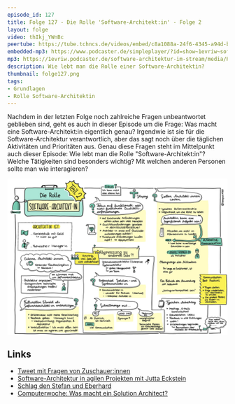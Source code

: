 ```yaml
---
episode_id: 127
title: Folge 127 - Die Rolle 'Software-Architekt:in' - Folge 2
layout: folge
video: thIkj_YWnBc
peertube: https://tube.tchncs.de/videos/embed/c8a1088a-24f6-4345-a94d-bbc128d78bef
embedded-mp3: https://www.podcaster.de/simpleplayer/?id=show~1evriw~software-architektur-im-stream~pod-9b6778ca3adb5d8db08c1e3c86&v=1657887494
mp3: https://1evriw.podcaster.de/software-architektur-im-stream/media/RolleSoftwareArchitektin_-_Folge_2.mp3
description: Wie lebt man die Rolle einer Software-Architektin?
thumbnail: folge127.png
tags:
- Grundlagen
- Rolle Software-Architektin
---
```


Nachdem in der letzten Folge noch zahlreiche Fragen unbeantwortet
geblieben sind, geht es auch in dieser Episode um die Frage: Was macht
eine Software-Architekt:in eigentlich genau? Irgendwie ist sie für die
Software-Architektur verantwortlich, aber das sagt noch über die
täglichen Aktivitäten und Prioritäten aus. Genau diese Fragen steht im
Mittelpunkt auch dieser Episode: Wie lebt man die Rolle
"Software-Architekt:in"? Welche Tätigkeiten sind besonders wichtig?
Mit welchen anderen Personen sollte man wie interagieren?

![Sketchnotes](/sketchnotes/folge127.jpg)

## Links

* [Tweet mit Fragen von Zuschauer:innen](https://twitter.com/ewolff/status/1544588464351596544)
* [Software-Architektur in agilen Projekten mit Jutta Eckstein](https://software-architektur.tv/2020/08/28/folge015.html)
* [Schlag den Stefan und Eberhard](https://software-architektur.tv/2022/06/23/folge124.html)
* [Computerwoche: Was macht ein Solution Architect?](https://www.computerwoche.de/a/was-macht-ein-solution-architect,3550710)

